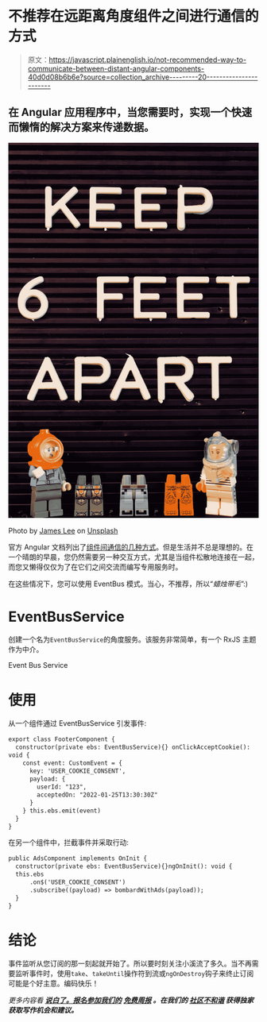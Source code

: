 # 不推荐在远距离角度组件之间进行通信的方式

> 原文：<https://javascript.plainenglish.io/not-recommended-way-to-communicate-between-distant-angular-components-40d0d08b6b6e?source=collection_archive---------20----------------------->

## 在 Angular 应用程序中，当您需要时，实现一个快速而懒惰的解决方案来传递数据。

![](img/07a6c11d965dda69bdf5a695339a70d7.png)

Photo by [James Lee](https://unsplash.com/@picsbyjameslee?utm_source=medium&utm_medium=referral) on [Unsplash](https://unsplash.com?utm_source=medium&utm_medium=referral)

官方 Angular 文档列出了[组件间通信的几种方式](https://angular.io/guide/component-interaction)。但是生活并不总是理想的。在一个晴朗的早晨，您仍然需要另一种交互方式，尤其是当组件松散地连接在一起，而您又懒得仅仅为了在它们之间交流而编写专用服务时。

在这些情况下，您可以使用 EventBus 模式。当心，不推荐，所以“*蜡烛带毛*”:)

# EventBusService

创建一个名为`EventBusService`的角度服务。该服务非常简单，有一个 RxJS 主题作为中介。

Event Bus Service

# 使用

从一个组件通过 EventBusService 引发事件:

```
export class FooterComponent {
  constructor(private ebs: EventBusService){} onClickAcceptCookie(): void {
    const event: CustomEvent = {
      key: 'USER_COOKIE_CONSENT',
      payload: {
        userId: "123", 
        acceptedOn: "2022-01-25T13:30:30Z"
      }
    } this.ebs.emit(event)
  }
}
```

在另一个组件中，拦截事件并采取行动:

```
public AdsComponent implements OnInit {
  constructor(private ebs: EventBusService){}ngOnInit(): void {
  this.ebs
      .on$('USER_COOKIE_CONSENT')
      .subscribe((payload) => bombardWithAds(payload));
  }
}
```

# 结论

事件监听从您订阅的那一刻起就开始了。所以要时刻关注小溪流了多久。当不再需要监听事件时，使用`take`、`takeUntil`操作符到流或`ngOnDestroy`钩子来终止订阅可能是个好主意。编码快乐！

*更多内容看* [***说白了。报名参加我们的***](http://plainenglish.io/) **[***免费周报***](http://newsletter.plainenglish.io/) *。在我们的* [***社区不和谐***](https://discord.gg/GtDtUAvyhW) *获得独家获取写作机会和建议。***